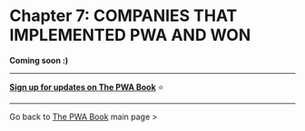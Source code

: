 # Chapter 7: COMPANIES THAT IMPLEMENTED PWA AND WON



**Coming soon :)**


------


**[Sign up for updates on The PWA Book](https://divante.com/pwabook#form)** ⭐️    


------

 
Go back to [The PWA Book](https://divante.com/pwabook) main page >
